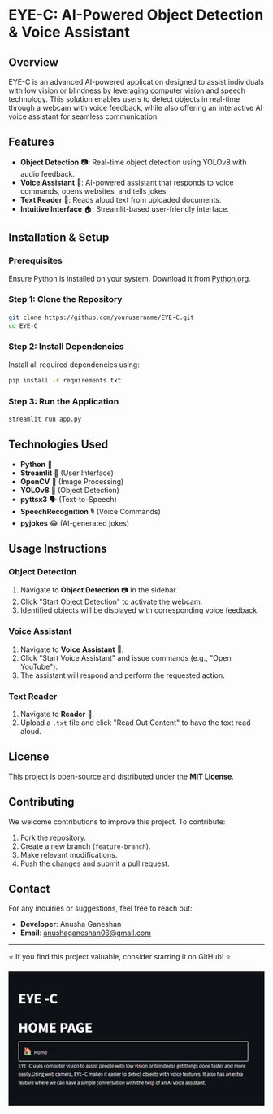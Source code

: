 # EYE-C: AI-Powered Object Detection & Voice Assistant

## Overview
EYE-C is an advanced AI-powered application designed to assist individuals with low vision or blindness by leveraging computer vision and speech technology. This solution enables users to detect objects in real-time through a webcam with voice feedback, while also offering an interactive AI voice assistant for seamless communication.

## Features
- **Object Detection** 📷: Real-time object detection using YOLOv8 with audio feedback.
- **Voice Assistant** 🎤: AI-powered assistant that responds to voice commands, opens websites, and tells jokes.
- **Text Reader** 📖: Reads aloud text from uploaded documents.
- **Intuitive Interface** 🏠: Streamlit-based user-friendly interface.

## Installation & Setup
### Prerequisites
Ensure Python is installed on your system. Download it from [Python.org](https://www.python.org/).

### Step 1: Clone the Repository
```bash
git clone https://github.com/yourusername/EYE-C.git
cd EYE-C
```

### Step 2: Install Dependencies
Install all required dependencies using:
```bash
pip install -r requirements.txt
```

### Step 3: Run the Application
```bash
streamlit run app.py
```

## Technologies Used
- **Python** 🐍
- **Streamlit** 🎨 (User Interface)
- **OpenCV** 📸 (Image Processing)
- **YOLOv8** 🤖 (Object Detection)
- **pyttsx3** 🗣️ (Text-to-Speech)
- **SpeechRecognition** 🎙️ (Voice Commands)
- **pyjokes** 😂 (AI-generated jokes)

## Usage Instructions
### Object Detection
1. Navigate to **Object Detection** 📷 in the sidebar.
2. Click "Start Object Detection" to activate the webcam.
3. Identified objects will be displayed with corresponding voice feedback.

### Voice Assistant
1. Navigate to **Voice Assistant** 🎤.
2. Click "Start Voice Assistant" and issue commands (e.g., "Open YouTube").
3. The assistant will respond and perform the requested action.

### Text Reader
1. Navigate to **Reader** 📖.
2. Upload a `.txt` file and click "Read Out Content" to have the text read aloud.

## License
This project is open-source and distributed under the **MIT License**.

## Contributing
We welcome contributions to improve this project. To contribute:
1. Fork the repository.
2. Create a new branch (`feature-branch`).
3. Make relevant modifications.
4. Push the changes and submit a pull request.

## Contact
For any inquiries or suggestions, feel free to reach out:
- **Developer**: Anusha Ganeshan
- **Email**: anushaganeshan06@gmail.com

---
⭐ If you find this project valuable, consider starring it on GitHub! ⭐



![image alt](https://github.com/AnushaGaneshan06/A-web-application-for-visually-impaired-and-low-vision-people-EYE-C-/blob/3b9472043c98e082e4c394c5a033f9f62cb00cbd/eye-c.png)
